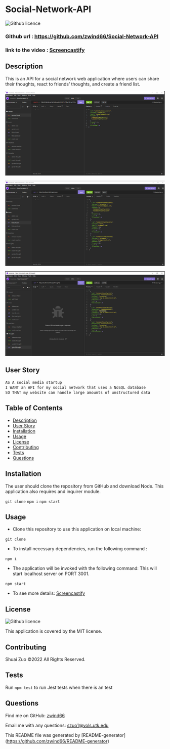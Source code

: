 # Social-Network-API

![Github licence](http://img.shields.io/badge/license-MIT-blue.svg)

###  Github url : <https://github.com/zwind66/Social-Network-API>

### link to the video : [Screencastify](https://drive.google.com/file/d/1oi_GxWCvfIKpnQhdlFq5aZu1uVsNShr3/view)

## Description

This is an API for a social network web application where users can share their thoughts, react to friends’ thoughts, and create a friend list.

![Img for the application](/assets/1.png)

![Img for the application](/assets/2.png)

![Img for the application](/assets/3.png)

## User Story

    AS A social media startup
    I WANT an API for my social network that uses a NoSQL database
    SO THAT my website can handle large amounts of unstructured data

## Table of Contents

- [Description](#description)
- [User Story](#user-story)
- [Installation](#installation)
- [Usage](#usage)
- [License](#license)
- [Contributing](#contributing)
- [Tests](#tests)
- [Questions](#questions)


## Installation

The user should clone the repository from GitHub and download Node. This application also requires  and inquirer module.

`git clone`   `npm i`   `npm start`

## Usage

* Clone this repository to use this application on local machine:

`git clone`

* To install necessary dependencies, run the following command :

`npm i`

* The application will be invoked with the following command: This will start localhost server on PORT 3001.

`npm start`

* To see more details: [Screencastify](https://drive.google.com/file/d/1oi_GxWCvfIKpnQhdlFq5aZu1uVsNShr3/view)


## License

![Github licence](http://img.shields.io/badge/license-MIT-blue.svg)

This application is covered by the MIT license.

## Contributing

Shuai Zuo ©2022 All Rights Reserved.

## Tests

Run `npm test` to run Jest tests when there is an test

## Questions

Find me on GitHub: [zwind66](https://github.com/zwind66)

Email me with any questions: szuo1@vols.utk.edu

This README file was generated by [README-generator](<https://github.com/zwind66/README-generator>）